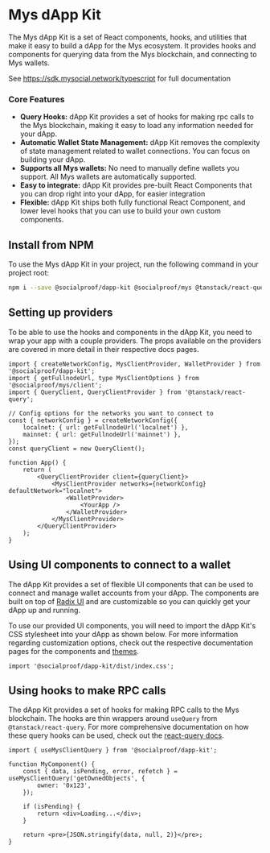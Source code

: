 # Mys dApp Kit

The Mys dApp Kit is a set of React components, hooks, and utilities that make it easy to build a
dApp for the Mys ecosystem. It provides hooks and components for querying data from the Mys
blockchain, and connecting to Mys wallets.

See https://sdk.mysocial.network/typescript for full documentation

### Core Features

- **Query Hooks:** dApp Kit provides a set of hooks for making rpc calls to the Mys blockchain,
  making it easy to load any information needed for your dApp.
- **Automatic Wallet State Management:** dApp Kit removes the complexity of state management related
  to wallet connections. You can focus on building your dApp.
- **Supports all Mys wallets:** No need to manually define wallets you support. All Mys wallets are
  automatically supported.
- **Easy to integrate:** dApp Kit provides pre-built React Components that you can drop right into
  your dApp, for easier integration
- **Flexible:** dApp Kit ships both fully functional React Component, and lower level hooks that you
  can use to build your own custom components.

## Install from NPM

To use the Mys dApp Kit in your project, run the following command in your project root:

```sh npm2yarn
npm i --save @socialproof/dapp-kit @socialproof/mys @tanstack/react-query
```

## Setting up providers

To be able to use the hooks and components in the dApp Kit, you need to wrap your app with a couple
providers. The props available on the providers are covered in more detail in their respective docs
pages.

```tsx
import { createNetworkConfig, MysClientProvider, WalletProvider } from '@socialproof/dapp-kit';
import { getFullnodeUrl, type MysClientOptions } from '@socialproof/mys/client';
import { QueryClient, QueryClientProvider } from '@tanstack/react-query';

// Config options for the networks you want to connect to
const { networkConfig } = createNetworkConfig({
	localnet: { url: getFullnodeUrl('localnet') },
	mainnet: { url: getFullnodeUrl('mainnet') },
});
const queryClient = new QueryClient();

function App() {
	return (
		<QueryClientProvider client={queryClient}>
			<MysClientProvider networks={networkConfig} defaultNetwork="localnet">
				<WalletProvider>
					<YourApp />
				</WalletProvider>
			</MysClientProvider>
		</QueryClientProvider>
	);
}
```

## Using UI components to connect to a wallet

The dApp Kit provides a set of flexible UI components that can be used to connect and manage wallet
accounts from your dApp. The components are built on top of
[Radix UI](https://www.radix-ui.com/primitives) and are customizable so you can quickly get your
dApp up and running.

To use our provided UI components, you will need to import the dApp Kit's CSS stylesheet into your
dApp as shown below. For more information regarding customization options, check out the respective
documentation pages for the components and [themes](https://sdk.mysocial.network/dapp-kit/themes).

```tsx
import '@socialproof/dapp-kit/dist/index.css';
```

## Using hooks to make RPC calls

The dApp Kit provides a set of hooks for making RPC calls to the Mys blockchain. The hooks are thin
wrappers around `useQuery` from `@tanstack/react-query`. For more comprehensive documentation on how
these query hooks can be used, check out the
[react-query docs](https://tanstack.com/query/latest/docs/react/overview).

```tsx
import { useMysClientQuery } from '@socialproof/dapp-kit';

function MyComponent() {
	const { data, isPending, error, refetch } = useMysClientQuery('getOwnedObjects', {
		owner: '0x123',
	});

	if (isPending) {
		return <div>Loading...</div>;
	}

	return <pre>{JSON.stringify(data, null, 2)}</pre>;
}
```
